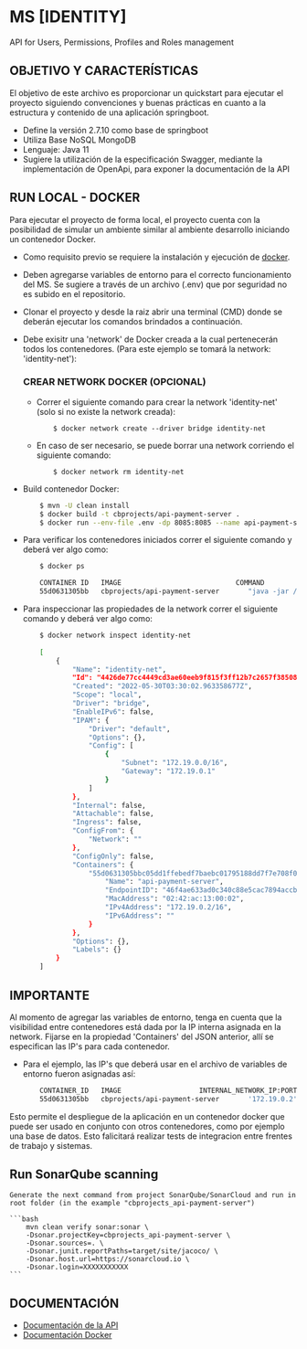 # **MS [IDENTITY]**

API for Users, Permissions, Profiles and Roles management

## **OBJETIVO Y CARACTERÍSTICAS**

El objetivo de este archivo es proporcionar un quickstart para ejecutar el proyecto siguiendo convenciones y buenas prácticas en cuanto a la estructura y contenido de una aplicación springboot.

- Define la versión 2.7.10 como base de springboot
- Utiliza Base NoSQL MongoDB
- Lenguaje: Java 11
- Sugiere la utilización de la especificación Swagger, mediante la implementación de OpenApi, para exponer la documentación de la API


## **RUN LOCAL - DOCKER**

Para ejecutar el proyecto de forma local, el proyecto cuenta con la posibilidad de simular un ambiente similar al ambiente desarrollo iniciando un contenedor Docker.

- Como requisito previo se requiere la instalación y ejecución de [docker](https://docs.docker.com/install/).
- Deben agregarse variables de entorno para el correcto funcionamiento del MS. Se sugiere a través de un archivo (.env) que por seguridad no es subido en el repositorio.
- Clonar el proyecto y desde la raiz abrir una terminal (CMD) donde se deberán ejecutar los comandos brindados a continuación.
- Debe exisitr una 'network' de Docker creada a la cual pertenecerán todos los contenedores. (Para este ejemplo se tomará la network: 'identity-net'):

  ### **CREAR NETWORK DOCKER (OPCIONAL)**
  
  - Correr el siguiente comando para crear la network 'identity-net' (solo si no existe la network creada):

    ```shell
        $ docker network create --driver bridge identity-net
    ```

  - En caso de ser necesario, se puede borrar una network corriendo el siguiente comando:

    ```shell
        $ docker network rm identity-net
    ```

- Build contenedor Docker:

    ```bash
        $ mvn -U clean install
        $ docker build -t cbprojects/api-payment-server .
        $ docker run --env-file .env -dp 8085:8085 --name api-payment-server --network identity-net cbprojects/api-payment-server
    ```

- Para verificar los contenedores iniciados correr el siguiente comando y deberá ver algo como:

    ```bash
        $ docker ps

        CONTAINER ID   IMAGE                            COMMAND                           CREATED          STATUS          PORTS                    NAMES
        55d0631305bb   cbprojects/api-payment-server       "java -jar /contact-manager.j…"   50 minutes ago   Up 50 minutes   0.0.0.0:8080->8080/tcp   api-payment-server
    ```

- Para inspeccionar las propiedades de la network correr el siguiente comando y deberá ver algo como:

    ```bash
        $ docker network inspect identity-net
        
        [
            {
                "Name": "identity-net",
                "Id": "4426de77cc4449cd3ae60eeb9f815f3ff12b7c2657f385086cb45e1bfb0db4dc",
                "Created": "2022-05-30T03:30:02.963358677Z",
                "Scope": "local",
                "Driver": "bridge",
                "EnableIPv6": false,
                "IPAM": {
                    "Driver": "default",
                    "Options": {},
                    "Config": [
                        {
                            "Subnet": "172.19.0.0/16",
                            "Gateway": "172.19.0.1"
                        }
                    ]
                },
                "Internal": false,
                "Attachable": false,
                "Ingress": false,
                "ConfigFrom": {
                    "Network": ""
                },
                "ConfigOnly": false,
                "Containers": {
                    "55d0631305bbc05dd1ffebedf7baebc01795188dd7f7e708f0ebf0a4ad6e1254": {
                        "Name": "api-payment-server",
                        "EndpointID": "46f4ae633ad0c340c88e5cac7894accb88726a28828da6250631e0bdef714917",
                        "MacAddress": "02:42:ac:13:00:02",
                        "IPv4Address": "172.19.0.2/16",
                        "IPv6Address": ""
                    }
                },
                "Options": {},
                "Labels": {}
            }
        ]
    ```


## **IMPORTANTE**

Al momento de agregar las variables de entorno, tenga en cuenta que la visibilidad entre contenedores está dada por la IP interna asignada en la network. Fijarse en la propiedad 'Containers' del JSON anterior, allí se especifican las IP's para cada contenedor.

- Para el ejemplo, las IP's que deberá usar en el archivo de variables de entorno fueron asignadas así:

    ```bash
        CONTAINER_ID   IMAGE                   INTERNAL_NETWORK_IP:PORT     NAMES
        55d0631305bb   cbprojects/api-payment-server       '172.19.0.2':8080              api-payment-server
    ```

Esto permite el despliegue de la aplicación en un contenedor docker que puede ser usado en conjunto con otros contenedores, como por ejemplo una base de datos. Esto falicitará realizar tests de integracion entre frentes de trabajo y sistemas.


## Run SonarQube scanning

    Generate the next command from project SonarQube/SonarCloud and run in root folder (in the example "cbprojects_api-payment-server")

    ```bash
        mvn clean verify sonar:sonar \
        -Dsonar.projectKey=cbprojects_api-payment-server \
        -Dsonar.sources=. \
        -Dsonar.junit.reportPaths=target/site/jacoco/ \
        -Dsonar.host.url=https://sonarcloud.io \
        -Dsonar.login=XXXXXXXXXXX
    ```

## **DOCUMENTACIÓN**

- [Documentación de la API](https://cbaeneprojects.com:8443/Identity/swagger)
- [Documentación Docker](https://docs.docker.com/)